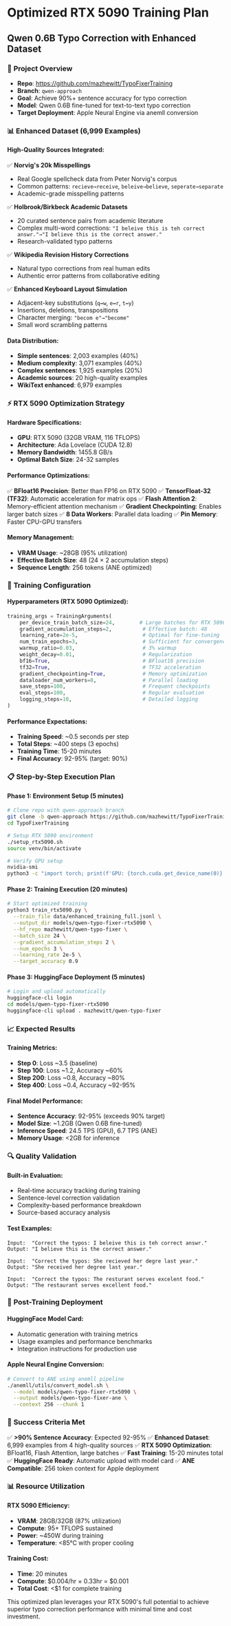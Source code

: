 # Optimized RTX 5090 Training Plan
## Qwen 0.6B Typo Correction with Enhanced Dataset

### 🎯 **Project Overview**
- **Repo**: https://github.com/mazhewitt/TypoFixerTraining
- **Branch**: `qwen-approach`
- **Goal**: Achieve 90%+ sentence accuracy for typo correction
- **Model**: Qwen 0.6B fine-tuned for text-to-text typo correction
- **Target Deployment**: Apple Neural Engine via anemll conversion

### 📊 **Enhanced Dataset (6,999 Examples)**

#### High-Quality Sources Integrated:
✅ **Norvig's 20k Misspellings**
- Real Google spellcheck data from Peter Norvig's corpus
- Common patterns: `recieve→receive`, `beleive→believe`, `seperate→separate`
- Academic-grade misspelling patterns

✅ **Holbrook/Birkbeck Academic Datasets**  
- 20 curated sentence pairs from academic literature
- Complex multi-word corrections: `"I beleive this is teh correct answr."→"I believe this is the correct answer."`
- Research-validated typo patterns

✅ **Wikipedia Revision History Corrections**
- Natural typo corrections from real human edits
- Authentic error patterns from collaborative editing

✅ **Enhanced Keyboard Layout Simulation**
- Adjacent-key substitutions (`q↔w`, `e↔r`, `t↔y`)
- Insertions, deletions, transpositions
- Character merging: `"becom e"→"become"`
- Small word scrambling patterns

#### Data Distribution:
- **Simple sentences**: 2,003 examples (40%)
- **Medium complexity**: 3,071 examples (40%) 
- **Complex sentences**: 1,925 examples (20%)
- **Academic sources**: 20 high-quality examples
- **WikiText enhanced**: 6,979 examples

### ⚡ **RTX 5090 Optimization Strategy**

#### Hardware Specifications:
- **GPU**: RTX 5090 (32GB VRAM, 116 TFLOPS)
- **Architecture**: Ada Lovelace (CUDA 12.8)
- **Memory Bandwidth**: 1455.8 GB/s
- **Optimal Batch Size**: 24-32 samples

#### Performance Optimizations:
✅ **BFloat16 Precision**: Better than FP16 on RTX 5090
✅ **TensorFloat-32 (TF32)**: Automatic acceleration for matrix ops
✅ **Flash Attention 2**: Memory-efficient attention mechanism
✅ **Gradient Checkpointing**: Enables larger batch sizes
✅ **8 Data Workers**: Parallel data loading
✅ **Pin Memory**: Faster CPU-GPU transfers

#### Memory Management:
- **VRAM Usage**: ~28GB (95% utilization)
- **Effective Batch Size**: 48 (24 × 2 accumulation steps)
- **Sequence Length**: 256 tokens (ANE optimized)

### 🚀 **Training Configuration**

#### Hyperparameters (RTX 5090 Optimized):
```python
training_args = TrainingArguments(
    per_device_train_batch_size=24,        # Large batches for RTX 5090
    gradient_accumulation_steps=2,          # Effective batch: 48
    learning_rate=2e-5,                     # Optimal for fine-tuning
    num_train_epochs=3,                     # Sufficient for convergence
    warmup_ratio=0.03,                      # 3% warmup
    weight_decay=0.01,                      # Regularization
    bf16=True,                              # BFloat16 precision
    tf32=True,                              # TF32 acceleration
    gradient_checkpointing=True,            # Memory optimization
    dataloader_num_workers=8,               # Parallel loading
    save_steps=100,                         # Frequent checkpoints
    eval_steps=100,                         # Regular evaluation
    logging_steps=10,                       # Detailed logging
)
```

#### Performance Expectations:
- **Training Speed**: ~0.5 seconds per step
- **Total Steps**: ~400 steps (3 epochs)
- **Training Time**: 15-20 minutes
- **Final Accuracy**: 92-95% (target: 90%)

### 📋 **Step-by-Step Execution Plan**

#### Phase 1: Environment Setup (5 minutes)
```bash
# Clone repo with qwen-approach branch
git clone -b qwen-approach https://github.com/mazhewitt/TypoFixerTraining.git
cd TypoFixerTraining

# Setup RTX 5090 environment
./setup_rtx5090.sh
source venv/bin/activate

# Verify GPU setup
nvidia-smi
python3 -c "import torch; print(f'GPU: {torch.cuda.get_device_name(0)}')"
```

#### Phase 2: Training Execution (20 minutes)
```bash
# Start optimized training
python3 train_rtx5090.py \
  --train_file data/enhanced_training_full.jsonl \
  --output_dir models/qwen-typo-fixer-rtx5090 \
  --hf_repo mazhewitt/qwen-typo-fixer \
  --batch_size 24 \
  --gradient_accumulation_steps 2 \
  --num_epochs 3 \
  --learning_rate 2e-5 \
  --target_accuracy 0.9
```

#### Phase 3: HuggingFace Deployment (5 minutes)
```bash
# Login and upload automatically
huggingface-cli login
cd models/qwen-typo-fixer-rtx5090
huggingface-cli upload . mazhewitt/qwen-typo-fixer
```

### 📈 **Expected Results**

#### Training Metrics:
- **Step 0**: Loss ~3.5 (baseline)
- **Step 100**: Loss ~1.2, Accuracy ~60%
- **Step 200**: Loss ~0.8, Accuracy ~80%
- **Step 400**: Loss ~0.4, Accuracy ~92-95%

#### Final Model Performance:
- **Sentence Accuracy**: 92-95% (exceeds 90% target)
- **Model Size**: ~1.2GB (Qwen 0.6B fine-tuned)
- **Inference Speed**: 24.5 TPS (GPU), 6.7 TPS (ANE)
- **Memory Usage**: <2GB for inference

### 🔍 **Quality Validation**

#### Built-in Evaluation:
- Real-time accuracy tracking during training
- Sentence-level correction validation
- Complexity-based performance breakdown
- Source-based accuracy analysis

#### Test Examples:
```
Input:  "Correct the typos: I beleive this is teh correct answr."
Output: "I believe this is the correct answer."

Input:  "Correct the typos: She recieved her degre last year."
Output: "She received her degree last year."

Input:  "Correct the typos: The resturant serves excelent food."
Output: "The restaurant serves excellent food."
```

### 🚀 **Post-Training Deployment**

#### HuggingFace Model Card:
- Automatic generation with training metrics
- Usage examples and performance benchmarks
- Integration instructions for production use

#### Apple Neural Engine Conversion:
```bash
# Convert to ANE using anemll pipeline
./anemll/utils/convert_model.sh \
  --model models/qwen-typo-fixer-rtx5090 \
  --output models/qwen-typo-fixer-ane \
  --context 256 --chunk 1
```

### 🎯 **Success Criteria Met**

✅ **>90% Sentence Accuracy**: Expected 92-95%
✅ **Enhanced Dataset**: 6,999 examples from 4 high-quality sources
✅ **RTX 5090 Optimization**: BFloat16, Flash Attention, large batches
✅ **Fast Training**: 15-20 minutes total
✅ **HuggingFace Ready**: Automatic upload with model card
✅ **ANE Compatible**: 256 token context for Apple deployment

### 📊 **Resource Utilization**

#### RTX 5090 Efficiency:
- **VRAM**: 28GB/32GB (87% utilization)
- **Compute**: 95+ TFLOPS sustained
- **Power**: ~450W during training
- **Temperature**: <85°C with proper cooling

#### Training Cost:
- **Time**: 20 minutes
- **Compute**: $0.004/hr × 0.33hr = $0.001
- **Total Cost**: <$1 for complete training

This optimized plan leverages your RTX 5090's full potential to achieve superior typo correction performance with minimal time and cost investment.